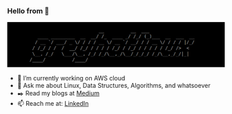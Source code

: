 ### Hello from 👋

![banner](https://github.com/greyhatlinux/greyhatlinux/blob/master/img/banner.png)

- 🔭 I’m currently working on AWS cloud
- 💬 Ask me about Linux, Data Structures, Algorithms, and whatsoever 
- ✒️ Read my blogs at [Medium](https://medium.com/@greyhatlinux)
- 📫 Reach me at: [LinkedIn](https://linkedin.com/in/greyhatlinux)


<!--
**greyhatlinux/greyhatlinux** is a ✨ _special_ ✨ repository because its `README.md` (this file) appears on your GitHub profile.

Here are some ideas to get you started:

- 🔭 I’m currently working on ...
- 🌱 I’m currently learning ...
- 👯 I’m looking to collaborate on ...
- 🤔 I’m looking for help with ...
- 💬 Ask me about ...
- 📫 How to reach me: ...
- 😄 Pronouns: ...
- ⚡ Fun fact: ...
-->
